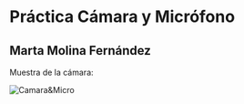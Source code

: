 # Práctica Cámara y Micrófono
## Marta Molina Fernández

Muestra de la cámara:

![Camara&Micro](./img/Cam&Mic.gif)

